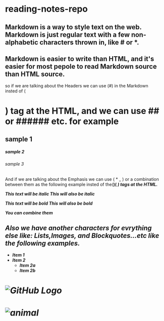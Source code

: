 # reading-notes-repo
## Markdown is a way to style text on the web. Markdown is just regular text with a few non-alphabetic characters thrown in, like # or *.
## Markdown is easier to write than HTML, and it's easier for most pepole to read Markdown source than HTML source.
so if we are talking about the Headers we can use (#) in the Markdown  insted of (<H1>) tag at the HTML, and we can use ## or ###### etc.
for example 
## sample 1
##### sample 2
###### sample 3
 And if we are talking about the Emphasis we can use ( * _ ) or a combination between them as the following example insted of the(<strong>)(<i> ) tags at the HTML.
  
*This text will be italic*
_This will also be italic_

**This text will be bold**
__This will also be bold__

_You **can** combine them_
## Also we have another characters for evrything else like: Lists,Images, and Blockquotes...etc like the following examples.
* Item 1
* Item 2
  * Item 2a
  * Item 2b
  
# ![GitHub Logo](https://picsum.photos/200/300)
# ![animal](https://placebear.com/g/200/300)

